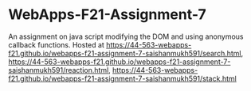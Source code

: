 # WebApps-F21-Assignment-7
An assignment on java script modifying the DOM and using anonymous callback functions.
Hosted at https://44-563-webapps-f21.github.io/webapps-f21-assignment-7-saishanmukh591/search.html, https://44-563-webapps-f21.github.io/webapps-f21-assignment-7-saishanmukh591/reaction.html, https://44-563-webapps-f21.github.io/webapps-f21-assignment-7-saishanmukh591/stack.html
